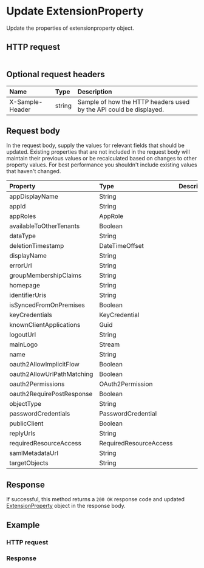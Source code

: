 # Update ExtensionProperty

Update the properties of extensionproperty object.
## HTTP request
```http

```

## Optional request headers
| Name       | Type | Description|
|:-----------|:------|:----------|
| X-Sample-Header  | string  | Sample of how the HTTP headers used by the API could be displayed.|

## Request body
In the request body, supply the values for relevant fields that should be updated. Existing properties that are not included in the request body will maintain their previous values or be recalculated based on changes to other property values. For best performance you shouldn't include existing values that haven't changed.

| Property	   | Type	|Description|
|:---------------|:--------|:----------|
|appDisplayName|String||
|appId|String||
|appRoles|AppRole||
|availableToOtherTenants|Boolean||
|dataType|String||
|deletionTimestamp|DateTimeOffset||
|displayName|String||
|errorUrl|String||
|groupMembershipClaims|String||
|homepage|String||
|identifierUris|String||
|isSyncedFromOnPremises|Boolean||
|keyCredentials|KeyCredential||
|knownClientApplications|Guid||
|logoutUrl|String||
|mainLogo|Stream||
|name|String||
|oauth2AllowImplicitFlow|Boolean||
|oauth2AllowUrlPathMatching|Boolean||
|oauth2Permissions|OAuth2Permission||
|oauth2RequirePostResponse|Boolean||
|objectType|String||
|passwordCredentials|PasswordCredential||
|publicClient|Boolean||
|replyUrls|String||
|requiredResourceAccess|RequiredResourceAccess||
|samlMetadataUrl|String||
|targetObjects|String||

## Response
If successful, this method returns a `200 OK` response code and updated [ExtensionProperty](../resources/extensionproperty.md) object in the response body.
## Example
### HTTP request
### Response
